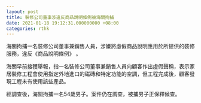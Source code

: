 ```yaml
---
layout: post
title: 裝修公司董事涉違反商品說明條例被海關拘捕
date: 2021-01-18 19:12:31.000000000 +08:00
categories: rthk
---
```


海關拘捕一名裝修公司董事兼銷售人員，涉嫌將虛假商品說明應用於所提供的裝修服務，違反《商品說明條例》 。

海關早前接獲舉報，指一名裝修公司董事兼銷售人員向顧客作出虛假聲稱，表示家居裝修工程會使用指定外地進口的磁磚和特定功能的空調，但工程完成後，顧客發現工程未有使用該些產品。

經調查後，海關拘捕一名54歲男子。案件仍在調查，被捕男子正保釋候查。
